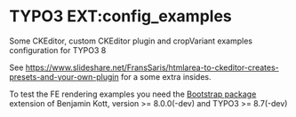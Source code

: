 TYPO3 EXT:config_examples
=========================

Some CKEditor, custom CKEditor plugin and cropVariant examples configuration for TYPO3 8

See https://www.slideshare.net/FransSaris/htmlarea-to-ckeditor-creates-presets-and-your-own-plugin for a some extra insides.

 
To test the FE rendering examples you need the [Bootstrap package](https://github.com/benjaminkott/bootstrap_package) extension of Benjamin Kott, version >= 8.0.0(-dev) and TYPO3 >= 8.7(-dev)
